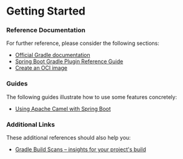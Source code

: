 # Getting Started

### Reference Documentation

For further reference, please consider the following sections:

* [Official Gradle documentation](https://docs.gradle.org)
* [Spring Boot Gradle Plugin Reference Guide](https://docs.spring.io/spring-boot/docs/2.4.7-SNAPSHOT/gradle-plugin/reference/html/)
* [Create an OCI image](https://docs.spring.io/spring-boot/docs/2.4.7-SNAPSHOT/gradle-plugin/reference/html/#build-image)

### Guides

The following guides illustrate how to use some features concretely:

* [Using Apache Camel with Spring Boot](https://camel.apache.org/camel-spring-boot/latest/spring-boot.html)

### Additional Links

These additional references should also help you:

* [Gradle Build Scans – insights for your project's build](https://scans.gradle.com#gradle)

